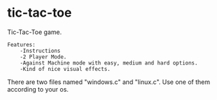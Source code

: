 # tic-tac-toe
Tic-Tac-Toe game.

	Features:
		-Instructions
		-2 Player Mode.
		-Against Machine mode with easy, medium and hard options.
		-Kind of nice visual effects.
		
		
There are two files named "windows.c" and "linux.c". Use one of them according to your os.
	
